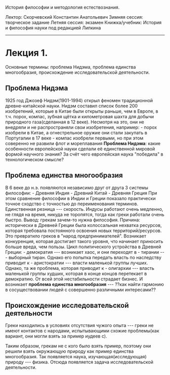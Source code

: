 История философии и методология естествознания.

Лектор: Скорчевский Константин Анатольевич
Зимняя сессия: творческое задание
Летняя сессия: экзамен
Книжка/учебник: История и философия науки под редакцией Липкина

----------

# Лекция 1.

Основные термины: проблема Нидэма, проблема единства многообразия, происхождение исследовательской деятельности.

## Проблема Нидэма

1925 год Джозеф Нидэм(1901-1994) открыл феномен традиционной древне-китайской науки.
Нидэм составил список более 200 изобретений, которые в Китае были открыты раньше, чем в Европе, в т.ч. порох, компас, зубная щётка и километровая шахта для добычи природного газа(сделанная в 12 веке). Несмотря на это, они не внедряли и не распространяли свои изобретения, например:
	- порох изобрели в Китае, а огнестрельное оружие они стали закупать в Португалии в 17 веке
	- компас изобрели первыми, но при этом соверенно не развили флот и мореплавания
**Проблема Нидэма**: какие особенности европейской науки сделали её единственной мировой формой научного знания? За счёт чего европейская наука "победила" в технологическом смысле?

## Проблема единства многообразия
В 6 веке до н.э. появляются независимо друг от друга 3 системы философии:
	- Древняя Индия
	- Древний Китай
	- Древняя Греция
При этом сравнение философии в Индии и Греции показало практически точное сходство с точностью до переименования терминов. Единственная резница --- скорость. Индусы работают очень медленно, не глядя на время, никуда не торопятся, тогда как греки работали очень быстро. Вывод: грекам зачем-то нужна философия.
Причина: исторически в Древней Греции была колоссальная нехватка ресурсов, которая требовала постоянного освоения новых территорий/ресурсов. Это превратило греков в "народ предпринимателей". Возникает конкуренция, которая достигает такого уровня, что начинает приносить больше вреда, чем пользы.
Цикл политического устройства в Древней Греции:
	- демократия --- возникает хаос, и они переходят в
	- тирании --- выборный тиран. Однако его попытка передать власть по наследству приводит к
	- аристократии --- власти маленькой группы лучших. Однако, та же проблема, которая приводит к
	- олигархии --- власть маленькой группы худших, которая в конце концов перетекает в демократию.
От всей этой нестабильности страдает бизнес. И возникает **проблема единства многообразия** --- ??как найти гармонию в сосуществовании людей с совершенно различными интересами?? 

## Происхождение исследовательской деятельности

Греки находились в условиях отсутствия чужого опыта --- греки не имеют контактов с народами, испытывающими схожие проблемы(как вариант, они могли взять за пример иудеев с).

Таким образом, грекам не с кого было взять пример, поэтому они решили взять окружающую природу как пример единства многообразия. Так появляется наука, изучающая(исследующая) природу --- физика. Отсюда появляется задача исследовательской деятельности.
